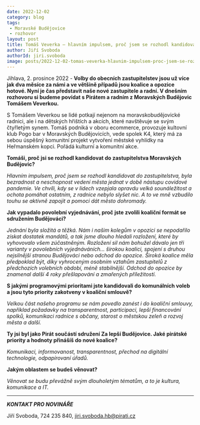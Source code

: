```yaml
---
date: 2022-12-02
category: blog
tags:
 - Moravské Budějovice
 - rozhovor
layout: post
title: Tomáš Veverka – hlavním impulsem, proč jsem se rozhodl kandidovat do zastupitelstva, byla bezradnost a neschopnost vedení města jednat v době nástupu covidové pandemie
author: Jiří Svoboda
authorId: jiri.svoboda
image: posts/2022-12-02-tomas-veverka-hlavnim-impulsem-proc-jsem-se-rozhodl-kandidovat.jpg
---
```


Jihlava, 2. prosince 2022 - **Volby do obecních zastupitelstev jsou už více jak dva měsíce za námi a ve většině případů jsou koalice a opozice hotové. Nyní je čas představit naše nové zastupitele a radní. V dnešním rozhovoru si budeme povídat s Pirátem a radním z Moravských Budějovic Tomášem Veverkou.**

S Tomášem Veverkou se lidé potkají nejenom na moravskobudějovické radnici, ale i na dětských hřištích a akcích, které navštěvuje se svým čtyřletým synem. Tomáš podniká v oboru ecommerce, provozuje kultovní klub Pogo bar v Moravských Budějovicích, vede spolek K4, který má za sebou úspěšný komunitní projekt vytvoření městské vyhlídky na Heřmanském kopci. Pořádá kulturní a komunitní akce.

**Tomáši, proč jsi se rozhodl kandidovat do zastupitelstva Moravských Budějovic?**

*Hlavním impulsem, proč jsem se rozhodl kandidovat do zastupitelstva, byla bezradnost a neschopnost vedení města jednat v době nástupu covidové pandemie. Ve chvíli, kdy se v lidech vzepjala opravdu velká sounáležitost a ochota pomáhat ostatním, z radnice nebylo slyšet nic. A to ve mně vzbudilo touhu se aktivně zapojit a pomoci dát město dohromady.*

**Jak vypadalo povolební vyjednávání, proč jste zvolili koaliční formát se sdružením Budějováci?**

*Jednání byla složitá a těžká. Nám i našim kolegům v opozici se nepodařilo získat dostatek mandátů, a tak jsme dlouho hledali rozložení, které by vyhovovalo všem zúčastněným. Rozložení sil nám bohužel dávalo jen tři varianty v povolebních vyjednáváních… širokou koalici, spojení s druhou nejsilnější stranou Budějováci nebo odchod do opozice. Široká koalice měla předpoklad být, díky vyhroceným osobním vztahům zastupitelů z předchozích volebních období, méně stabilnější. Odchod do opozice by znamenal další 4 roky přešlapování a zmařených příležitostí.*

**S jakými programovými prioritami jste kandidovali do komunálních voleb a jsou tyto priority zakotveny v koaliční smlouvě?**

*Velkou část našeho programu se nám povedlo zanést i do koaliční smlouvy, například požadavky na transparentnost, participaci, lepší financování spolků, komunikaci radnice s občany, starost o městskou zeleň a rozvoj města a další.*

**Ty jsi byl jako Pirát součástí sdružení Za lepší Budějovice. Jaké pirátské priority a hodnoty přinášíš do nové koalice?**

*Komunikaci, informovanost, transparentnost, přechod na digitální technologie, odpapírovaní úřadů.*

**Jakým oblastem se budeš věnovat?**

*Věnovat se budu převážně svým dlouholetým tématům, a to je kultura, komunikace a IT.*  

---

***KONTAKT PRO NOVINÁŘE*** 

Jiří Svoboda, 724 235 840, <jiri.svoboda.hb@pirati.cz>
